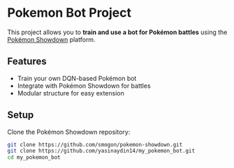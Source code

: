# Pokemon Bot Project

This project allows you to **train and use a bot for Pokémon battles** using the [Pokémon Showdown](https://github.com/smogon/pokemon-showdown.git) platform.

## Features
- Train your own DQN-based Pokémon bot
- Integrate with Pokémon Showdown for battles
- Modular structure for easy extension

## Setup

Clone the Pokémon Showdown repository:

```bash
git clone https://github.com/smogon/pokemon-showdown.git
git clone https://github.com/yasinaydin14/my_pokemon_bot.git
cd my_pokemon_bot
